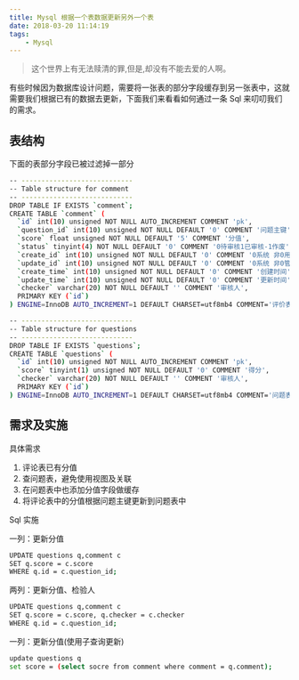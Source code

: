 ```yaml
---
title: Mysql 根据一个表数据更新另外一个表
date: 2018-03-20 11:14:19
tags: 
    - Mysql
---
```


> 这个世界上有无法赎清的罪,但是,却没有不能去爱的人啊。

有些时候因为数据库设计问题，需要将一张表的部分字段缓存到另一张表中，这就需要我们根据已有的数据去更新，下面我们来看看如何通过一条 Sql 来叨叨我们的需求。

<!-- more -->

## 表结构

下面的表部分字段已被过滤掉一部分

``` bash
-- ----------------------------
-- Table structure for comment
-- ----------------------------
DROP TABLE IF EXISTS `comment`;
CREATE TABLE `comment` (
  `id` int(10) unsigned NOT NULL AUTO_INCREMENT COMMENT 'pk',
  `question_id` int(10) unsigned NOT NULL DEFAULT '0' COMMENT '问题主键',
  `score` float unsigned NOT NULL DEFAULT '5' COMMENT '分值',
  `status` tinyint(4) NOT NULL DEFAULT '0' COMMENT '0待审核1已审核-1作废',
  `create_id` int(10) unsigned NOT NULL DEFAULT '0' COMMENT '0系统 非0用户',
  `update_id` int(10) unsigned NOT NULL DEFAULT '0' COMMENT '0系统 非0管理',
  `create_time` int(10) unsigned NOT NULL DEFAULT '0' COMMENT '创建时间',
  `update_time` int(10) unsigned NOT NULL DEFAULT '0' COMMENT '更新时间',
  `checker` varchar(20) NOT NULL DEFAULT '' COMMENT '审核人',
  PRIMARY KEY (`id`)
) ENGINE=InnoDB AUTO_INCREMENT=1 DEFAULT CHARSET=utf8mb4 COMMENT='评价表';;

-- ----------------------------
-- Table structure for questions
-- ----------------------------
DROP TABLE IF EXISTS `questions`;
CREATE TABLE `questions` (
  `id` int(10) unsigned NOT NULL AUTO_INCREMENT COMMENT 'pk',
  `score` tinyint(1) unsigned NOT NULL DEFAULT '0' COMMENT '得分',
  `checker` varchar(20) NOT NULL DEFAULT '' COMMENT '审核人',
  PRIMARY KEY (`id`)
) ENGINE=InnoDB AUTO_INCREMENT=1 DEFAULT CHARSET=utf8mb4 COMMENT='问题表';

```

## 需求及实施

具体需求

1. 评论表已有分值
2. 查问题表，避免使用视图及关联
3. 在问题表中也添加分值字段做缓存
4. 将评论表中的分值根据问题主键更新到问题表中

Sql 实施

一列：更新分值

``` bash
UPDATE questions q,comment c 
SET q.score = c.score 
WHERE q.id = c.question_id;
```

两列：更新分值、检验人

``` bash
UPDATE questions q,comment c 
SET q.score = c.score, q.checker = c.checker
WHERE q.id = c.question_id;
```

一列：更新分值(使用子查询更新)
``` bash
update questions q 
set score = (select socre from comment where comment = q.comment);
```